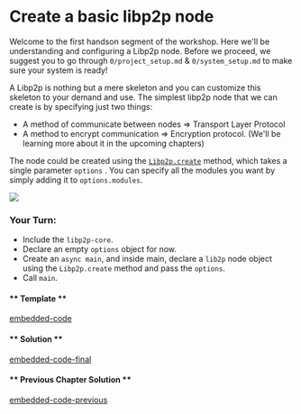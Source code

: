 Create a basic libp2p node
====================
Welcome to the first handson segment of the workshop. Here we'll be understanding and configuring a Libp2p node. Before we proceed, we suggest you to go through `0/project_setup.md` & `0/system_setup.md` to make sure
your system is ready!

A Libp2p is nothing but a mere skeleton and you can customize this skeleton to your demand and use. The simplest libp2p node that we can create is by specifying just two things:
- A method of communicate between nodes => Transport Layer Protocol 
- A method to encrypt communication => Encryption protocol. (We'll be learning more about it in the upcoming chapters)

The node could be created using the [`Libp2p.create`](https://github.com/libp2p/js-libp2p/blob/master/doc/API.md#create) method, which takes a single parameter `options` . You can specify all the modules you want by simply adding it to `options.modules`.

![](https://media.giphy.com/media/3ohzdIuqJoo8QdKlnW/giphy.gif)

### Your Turn:
  
- Include the `libp2p-core`.
- Declare an empty `options` object for now. 
- Create an `async main`, and inside main, declare a `lib2p` node object using the `Libp2p.create` method and pass the `options`.
-  Call `main`.


<!-- tabs:start -->

#### ** Template **

[embedded-code](../assets/1/1.1-template-code.js ':include :type=code embed-template')

#### ** Solution **

[embedded-code-final](../assets/1/1.1-finished-code.js ':include :type=code embed-final')

#### ** Previous Chapter Solution **

[embedded-code-previous](../assets/1/1.0-finished-code.js ':include :type=code embed-previous')

<!-- tabs:end -->